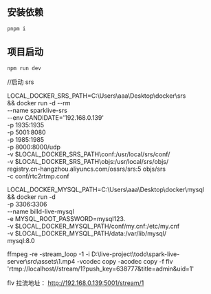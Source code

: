 ## 安装依赖

```bash
pnpm i
```

## 项目启动

```bash
npm run dev
```

//启动 srs

LOCAL_DOCKER_SRS_PATH=C:\\Users\\aaa\\Desktop\\docker\\srs \
&& docker run -d --rm \
--name sparklive-srs \
--env CANDIDATE='192.168.0.139' \
-p 1935:1935 \
-p 5001:8080 \
-p 1985:1985 \
-p 8000:8000/udp \
-v $LOCAL_DOCKER_SRS_PATH\\conf:/usr/local/srs/conf/ \
-v $LOCAL_DOCKER_SRS_PATH\\objs:/usr/local/srs/objs/ \
registry.cn-hangzhou.aliyuncs.com/ossrs/srs:5 objs/srs \
-c conf/rtc2rtmp.conf

LOCAL_DOCKER_MYSQL_PATH=C:\\Users\\aaa\\Desktop\\docker\\mysql \
&& docker run -d \
-p 3306:3306 \
--name billd-live-mysql \
-e MYSQL_ROOT_PASSWORD=mysql123. \
-v $LOCAL_DOCKER_MYSQL_PATH/conf/my.cnf:/etc/my.cnf \
-v $LOCAL_DOCKER_MYSQL_PATH/data:/var/lib/mysql/ \
mysql:8.0

ffmpeg -re -stream_loop -1 -i D:\\live-project\\todo\\spark-live-server\\src\\assets\\1.mp4 -vcodec copy -acodec copy -f flv 'rtmp://localhost//stream/1?push_key=638777&title=admin&uid=1'

flv 拉流地址： http://192.168.0.139:5001/stream/1
